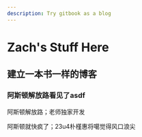 ```yaml
---
description: Try gitbook as a blog
---
```


# Zach's Stuff Here

## 建立一本书一样的博客

### 阿斯顿解放路看见了asdf

阿斯顿解放路；老师独家开发

阿斯顿就快疯了；23u4朴槿惠将噶觉得风口浪尖



